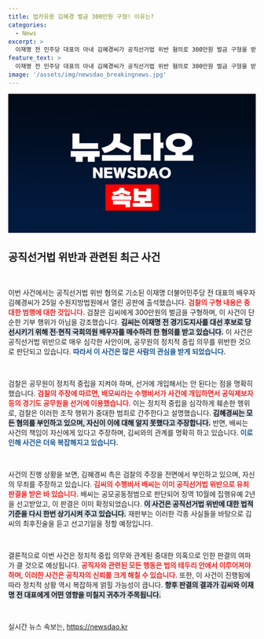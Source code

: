 ```yaml
---
title: 법카유용 김혜경 벌금 300만원 구형! 이유는?
categories:
  - News
excerpt: >
  이재명 전 민주당 대표의 아내 김혜경씨가 공직선거법 위반 혐의로 300만원 벌금 구형을 받았다. 검찰은 그녀가 선거에 개입한 혐의를 중하게 보고 있으며, 김씨는 모든 책임을 수행비서에게 전가하고 있다. 과연 김씨의 운명은?
feature_text: >
  이재명 전 민주당 대표의 아내 김혜경씨가 공직선거법 위반 혐의로 300만원 벌금 구형을 받았다. 검찰은 그녀가 선거에 개입한 혐의를 중하게 보고 있으며, 김씨는 모든 책임을 수행비서에게 전가하고 있다. 과연 김씨의 운명은?
image: '/assets/img/newsdao_breakingnews.jpg'
---
```


<p><img src="/assets/img/newsdao_breakingnews.jpg" alt="bookingtag 속보" /></p>

<h2 data-ke-size="size26">공직선거법 위반과 관련된 최근 사건</h2>

<p data-ke-size="size16">&nbsp;</p>

<p>이번 사건에서는 공직선거법 위반 혐의로 기소된 이재명 더불어민주당 전 대표의 배우자 김혜경씨가 25일 수원지방법원에서 열린 공판에 출석했습니다. <b><span style="color: #ee2323;">검찰의 구형 내용은 중대한 범행에 대한 것입니다.</span></b> 검찰은 김씨에게 300만원의 벌금을 구형하며, 이 사건이 단순한 기부 행위가 아님을 강조했습니다. <b><span style="background-color: #21538527;">김씨는 이재명 전 경기도지사를 대선 후보로 당선시키기 위해 전·현직 국회의원 배우자를 매수하려 한 혐의를 받고 있습니다.</span></b> 이 사건은 공직선거법 위반으로 매우 심각한 사안이며, 공무원의 정치적 중립 의무를 위반한 것으로 판단되고 있습니다. <b><span style="color: #1a5490;">따라서 이 사건은 많은 사람의 관심을 받게 되었습니다.</span></b></p>

<p data-ke-size="size16">&nbsp;</p>

<p>검찰은 공무원이 정치적 중립을 지켜야 하며, 선거에 개입해서는 안 된다는 점을 명확히 했습니다. <b><span style="color: #ee2323;">검찰의 주장에 따르면, 배모씨라는 수행비서가 사건에 개입하면서 공익제보자 등의 경기도 공무원을 선거에 이용했습니다.</span></b> 이는 정치적 중립을 심각하게 훼손한 행위로, 검찰은 이러한 조작 행위가 중대한 범죄로 간주한다고 설명했습니다. <b><span style="background-color: #21538527;">김혜경씨는 모든 혐의를 부인하고 있으며, 자신이 이에 대해 알지 못했다고 주장합니다.</span></b> 반면, 배씨는 사건의 책임이 자신에게 있다고 주장하며, 김씨와의 관계를 명확히 하고 있습니다. <b><span style="color: #1a5490;">이로 인해 사건은 더욱 복잡해지고 있습니다.</span></b></p>

<p data-ke-size="size16">&nbsp;</p>

<p>사건의 진행 상황을 보면, 김혜경씨 측은 검찰의 주장을 전면에서 부인하고 있으며, 자신의 무죄를 주장하고 있습니다. <b><span style="color: #ee2323;">김씨의 수행비서 배씨는 이미 공직선거법 위반으로 유죄 판결을 받은 바 있습니다.</span></b> 배씨는 공모공동정범으로 판단되어 징역 10월에 집행유예 2년을 선고받았고, 이 판결은 이미 확정되었습니다. <b><span style="background-color: #21538527;">이 사건은 공직선거법 위반에 대한 법적 기준을 다시 한번 상기시켜 주고 있습니다.</span></b> 재판부는 이러한 각종 사실들을 바탕으로 김씨의 최후진술을 듣고 선고기일을 정할 예정입니다.</p>

<p data-ke-size="size16">&nbsp;</p>

<p>결론적으로 이번 사건은 정치적 중립 의무와 관계된 중대한 의혹으로 인한 판결의 여파가 클 것으로 예상됩니다. <b><span style="color: #ee2323;">공직자와 관련된 모든 행동은 법의 테두리 안에서 이루어져야 하며, 이러한 사건은 공직자의 신뢰를 크게 해칠 수 있습니다.</span></b> 또한, 이 사건이 진행됨에 따라 정치적 상황 역시 복잡하게 얽힐 가능성이 큽니다. <b><span style="background-color: #21538527;">향후 판결의 결과가 김씨와 이재명 전 대표에게 어떤 영향을 미칠지 귀추가 주목됩니다.</span></b></p>

<p data-ke-size="size16">&nbsp;</p>
실시간 뉴스 속보는, <a href="https://newsdao.kr" rel="dofollow">https://newsdao.kr</a>


